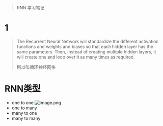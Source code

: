 > RNN 学习笔记
# 1
> The Recurrent Neural Network will standardize the different activation functions and weights and biases so that each hidden layer has the same parameters. Then, instead of creating multiple hidden layers, it will create one and loop over it as many times as required. 
> 
> 所以叫循环神经网络
# RNN类型
* one to one
![image.png](https://s2.loli.net/2022/06/07/Z2ajLwtCYfMzUlF.png)
* one to many
* many to one
* many to many
